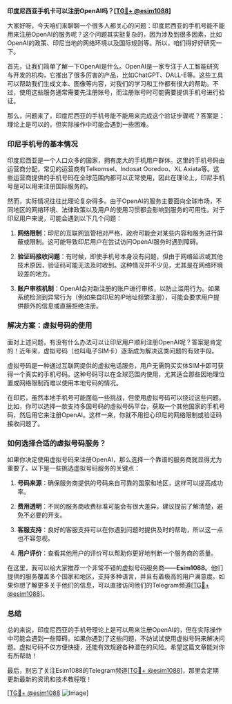 **印度尼西亚手机卡可以注册OpenAI吗？[[TG💪+ @esim1088](https://t.me/s/esim1088)]**

大家好呀，今天咱们来聊聊一个很多人都关心的问题：印度尼西亚的手机号能不能用来注册OpenAI的服务呢？这个问题其实挺复杂的，因为涉及到很多因素，比如OpenAI的政策、印尼当地的网络环境以及国际规则等。所以，咱们得好好研究一下。

首先，让我们简单了解一下OpenAI是什么。OpenAI是一家专注于人工智能研究与开发的机构，它推出了很多厉害的产品，比如ChatGPT、DALL-E等。这些工具可以帮助我们生成文本、图像等内容，对我们的学习和工作都有很大的帮助。不过，使用这些服务通常需要先注册账号，而注册账号时可能需要提供手机号进行验证。

那么，问题来了，印度尼西亚的手机号能不能用来完成这个验证步骤呢？答案是：理论上是可以的，但实际操作中可能会遇到一些困难。

### 印尼手机号的基本情况

印度尼西亚是一个人口众多的国家，拥有庞大的手机用户群体。这里的手机号码由运营商分配，常见的运营商有Telkomsel、Indosat Ooredoo、XL Axiata等。这些运营商提供的手机号码在全球范围内都可以正常使用，因此在理论上，印尼手机号是可以用来注册国际服务的。

然而，实际情况往往比理论复杂得多。由于OpenAI的服务主要面向全球市场，不同地区的网络环境、法律政策以及用户的使用习惯都会影响到服务的可用性。对于印尼用户来说，可能会遇到以下几个问题：

1. **网络限制**：印尼的互联网监管相对严格，政府可能会对某些内容和服务进行屏蔽或限制。这可能导致印尼用户在尝试访问OpenAI服务时遇到障碍。
   
2. **验证码接收问题**：有时候，即使手机号本身没有问题，但由于网络延迟或其他技术原因，验证码可能无法及时收到。这种情况并不少见，尤其是在网络环境较差的地方。

3. **账户审核机制**：OpenAI会对新注册的账户进行审核，以防止滥用行为。如果系统检测到异常行为（例如来自印尼的IP地址频繁注册），可能会要求用户提供额外的信息或直接拒绝注册。

### 解决方案：虚拟号码的使用

面对上述问题，有没有什么办法可以让印尼用户顺利注册OpenAI呢？答案是肯定的！近年来，虚拟号码（也叫电子SIM卡）逐渐成为解决这类问题的有效手段。

虚拟号码是一种通过互联网提供的虚拟电话服务，用户无需购买实体SIM卡即可获得一个真实的手机号码。这种号码可以在全球范围内使用，尤其适合那些因地理位置或网络限制而难以使用本地号码的情况。

在印尼，虽然本地手机号可能面临一些挑战，但使用虚拟号码可以绕过这些问题。比如，你可以选择一款支持多国号码的虚拟号码平台，获取一个其他国家的手机号码，然后用它来注册OpenAI。这样一来，你就不用担心印尼的网络限制或验证码接收问题了。

### 如何选择合适的虚拟号码服务？

如果你决定使用虚拟号码来注册OpenAI，那么选择一个靠谱的服务商就显得尤为重要了。以下是一些挑选虚拟号码服务的关键点：

1. **号码来源**：确保服务商提供的号码来自可靠的国家和地区，这样可以提高成功率。
   
2. **费用透明**：不同的服务商收费标准可能会有很大差异，建议提前了解清楚，避免不必要的开支。

3. **客服支持**：良好的客服支持可以在你遇到问题时提供及时的帮助，所以这一点也不容忽视。

4. **用户评价**：查看其他用户的评价可以帮助你更好地判断一个服务商的质量。

在这里，我可以给大家推荐一个非常不错的虚拟号码服务商——**Esim1088**。他们提供的服务覆盖多个国家和地区，支持多种语言，并且有着极高的用户满意度。如果你想了解更多关于他们的信息，可以直接访问他们的Telegram频道[[TG💪+ @esim1088](https://t.me/s/esim1088)]。

### 总结

总的来说，印度尼西亚的手机号理论上是可以用来注册OpenAI的，但在实际操作中可能会遇到一些障碍。如果你遇到了这些问题，不妨试试使用虚拟号码来解决问题。虚拟号码不仅方便快捷，还能有效规避各种潜在的风险。希望这篇文章能对你有所帮助！

最后，别忘了关注Esim1088的Telegram频道[[TG💪+ @esim1088](https://t.me/s/esim1088)]，那里会定期更新最新的资讯和技术教程哦！

[[TG💪+ @esim1088](https://t.me/s/esim1088) ![Image](https://i.postimg.cc/4NQfJmqS/Snipaste-2025-05-13-00-14-12.png)]